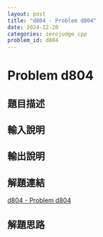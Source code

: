 ```yaml
---
layout: post
title: "d804 - Problem d804"
date: 2024-12-20
categories: zerojudge cpp
problem_id: d804
---
```


# Problem d804

## 題目描述



## 輸入說明



## 輸出說明



## 解題連結

[d804 - Problem d804](https://zerojudge.tw/ShowProblem?problemid=d804)

## 解題思路

